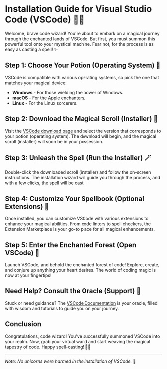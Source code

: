 # Installation Guide for Visual Studio Code (VSCode) 🧙‍♂️

Welcome, brave code wizard! You're about to embark on a magical journey through the enchanted lands of VSCode. But first, you must summon this powerful tool onto your mystical machine. Fear not, for the process is as easy as casting a spell! ✨

## Step 1: Choose Your Potion (Operating System) 🍶

VSCode is compatible with various operating systems, so pick the one that matches your magical device:

* **Windows** - For those wielding the power of Windows.
* **macOS** - For the Apple enchanters.
* **Linux** - For the Linux sorcerers.

## Step 2: Download the Magical Scroll (Installer) 📜

Visit the [VSCode download page](https://code.visualstudio.com/Download) and select the version that corresponds to your potion (operating system). The download will begin, and the magical scroll (installer) will soon be in your possession.

## Step 3: Unleash the Spell (Run the Installer) 🪄

Double-click the downloaded scroll (installer) and follow the on-screen instructions. The installation wizard will guide you through the process, and with a few clicks, the spell will be cast!

## Step 4: Customize Your Spellbook (Optional Extensions) 📖

Once installed, you can customize VSCode with various extensions to enhance your magical abilities. From code linters to spell checkers, the Extension Marketplace is your go-to place for all magical enhancements.

## Step 5: Enter the Enchanted Forest (Open VSCode) 🌲

Launch VSCode, and behold the enchanted forest of code! Explore, create, and conjure up anything your heart desires. The world of coding magic is now at your fingertips!

## Need Help? Consult the Oracle (Support) 🔮

Stuck or need guidance? The [VSCode Documentation](https://code.visualstudio.com/docs) is your oracle, filled with wisdom and tutorials to guide you on your journey.

## Conclusion

Congratulations, code wizard! You've successfully summoned VSCode into your realm. Now, grab your virtual wand and start weaving the magical tapestry of code. Happy spell-casting! 🌟🎩

---

*Note: No unicorns were harmed in the installation of VSCode.* 🦄
